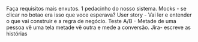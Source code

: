 Faça requisitos mais enxutos.
1 pedacinho do nosso sistema.
Mocks - se clicar no botao era isso que voce esperava?
User story - Vai ler e entender o que vai construir e a regra de negócio.
Teste A/B - Metade de uma pessoa vê uma tela metade vê outra e mede a conversão.
Jira- escreve as histórias